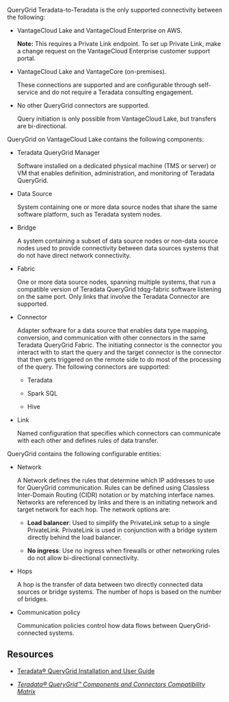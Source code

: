 
QueryGrid Teradata-to-Teradata is the only supported connectivity between the following:

-   VantageCloud Lake and VantageCloud Enterprise on AWS.

    **Note:** This requires a Private Link endpoint. To set up Private Link, make a change request on the VantageCloud Enterprise customer support portal.

-   VantageCloud Lake and VantageCore (on-premises).

    These connections are supported and are configurable through self-service and do not require a Teradata consulting engagement.

-   No other QueryGrid connectors are supported.

    Query initiation is only possible from VantageCloud Lake, but transfers are bi-directional.


QueryGrid on VantageCloud Lake contains the following components:

-   Teradata QueryGrid Manager

    Software installed on a dedicated physical machine (TMS or server) or VM that enables definition, administration, and monitoring of Teradata QueryGrid.

-   Data Source

    System containing one or more data source nodes that share the same software platform, such as Teradata system nodes.

-   Bridge

    A system containing a subset of data source nodes or non-data source nodes used to provide connectivity between data sources systems that do not have direct network connectivity.

-   Fabric

    One or more data source nodes, spanning multiple systems, that run a compatible version of Teradata QueryGrid tdqg-fabric software listening on the same port. Only links that involve the Teradata Connector are supported.

-   Connector

    Adapter software for a data source that enables data type mapping, conversion, and communication with other connectors in the same Teradata QueryGrid Fabric. The initiating connector is the connector you interact with to start the query and the target connector is the connector that then gets triggered on the remote side to do most of the processing of the query. The following connectors are supported:

    -   Teradata

    -   Spark SQL

    -   Hive

-   Link

    Named configuration that specifies which connectors can communicate with each other and defines rules of data transfer.


QueryGrid contains the following configurable entities:

-   Network

    A Network defines the rules that determine which IP addresses to use for QueryGrid communication. Rules can be defined using Classless Inter-Domain Routing (CIDR) notation or by matching interface names. Networks are referenced by links and there is an initiating network and target network for each hop. The network options are:

    -   **Load balancer**: Used to simplify the PrivateLink setup to a single PrivateLink. PrivateLink is used in conjunction with a bridge system directly behind the load balancer.

    -   **No ingress**: Use no ingress when firewalls or other networking rules do not allow bi-directional connectivity.

-   Hops

    A hop is the transfer of data between two directly connected data sources or bridge systems. The number of hops is based on the number of bridges.

-   Communication policy

    Communication policies control how data flows between QueryGrid-connected systems.


## Resources


-   [Teradata® QueryGrid Installation and User Guide](https://docs.teradata.com/search/documents?query=Teradata+QueryGrid+Installation+and+User+Guide&sort=last_update&virtual-field=title_only&content-lang=)

-   [*Teradata® QueryGrid™ Components and Connectors Compatibility Matrix*](https://docs.teradata.com/access/sources/dita/map?dita:mapPath=wue1554808920847.ditamap)


